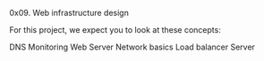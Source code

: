 0x09. Web infrastructure design

For this project, we expect you to look at these concepts:

   DNS
   Monitoring
   Web Server
   Network basics
   Load balancer
   Server
